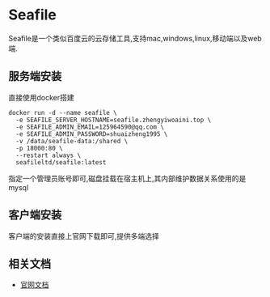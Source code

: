 # Seafile

Seafile是一个类似百度云的云存储工具,支持mac,windows,linux,移动端以及web端.

## 服务端安装

直接使用docker搭建

```shell
docker run -d --name seafile \
  -e SEAFILE_SERVER_HOSTNAME=seafile.zhengyiwoaini.top \
  -e SEAFILE_ADMIN_EMAIL=125964590@qq.com \
  -e SEAFILE_ADMIN_PASSWORD=shuaizheng1995 \
  -v /data/seafile-data:/shared \
  -p 18000:80 \
  --restart always \
  seafileltd/seafile:latest
```

指定一个管理员账号即可,磁盘挂载在宿主机上,其内部维护数据关系使用的是mysql

## 客户端安装

客户端的安装直接上官网下载即可,提供多端选择

## 相关文档

- [官网文档](https://manual-cn.seafile.com/deploy/deploy_with_docker.html)

  